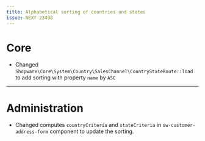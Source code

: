 ```yaml
---
title: Alphabetical sorting of countries and states
issue: NEXT-23498
---
```

# Core
* Changed `Shopware\Core\System\Country\SalesChannel\CountryStateRoute::load` to add sorting with property `name` by `ASC`
___
# Administration
* Changed computes `countryCriteria` and `stateCriteria` in `sw-customer-address-form` component to update the sorting.
